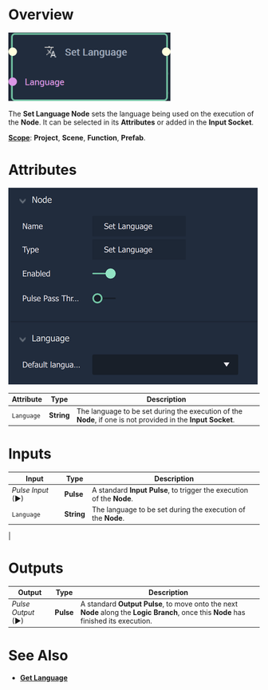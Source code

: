 # Overview

![The Set Language Node.](../../.gitbook/assets/setlanguagenode.png)

The **Set Language Node** sets the language being used on the execution of the **Node**. It can be selected in its **Attributes** or added in the **Input Socket**.

[**Scope**](../overview.md#scopes): **Project**, **Scene**, **Function**, **Prefab**. 

# Attributes

![The Set Language Node Attribute.](../../.gitbook/assets/setlanguageatts.png)

|Attribute|Type|Description|
|---|---|---|
|`Language`|**String**|The language to be set during the execution of the **Node**, if one is not provided in the **Input Socket**.|

# Inputs

|Input|Type|Description|
|---|---|---|
|*Pulse Input* (►)|**Pulse**|A standard **Input Pulse**, to trigger the execution of the **Node**.|
|`Language`|**String**|The language to be set during the execution of the **Node**.|
|

# Outputs

|Output|Type|Description|
|---|---|---|
|*Pulse Output* (►)|**Pulse**|A standard **Output Pulse**, to move onto the next **Node** along the **Logic Branch**, once this **Node** has finished its execution.|

# See Also

* [**Get Language**](getlanguage.md)

